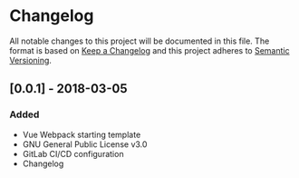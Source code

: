 # Changelog
All notable changes to this project will be documented in this file.
The format is based on [Keep a Changelog](http://keepachangelog.com/en/1.0.0/)
and this project adheres to [Semantic Versioning](http://semver.org/spec/v2.0.0.html).
## [0.0.1] - 2018-03-05
### Added
- Vue Webpack starting template
- GNU General Public License v3.0 
- GitLab CI/CD configuration
- Changelog
